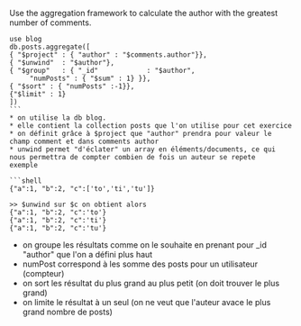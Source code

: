 
 Use the aggregation framework to calculate the author with the greatest number of comments.
 
 
 ````shell
 use blog
 db.posts.aggregate([
 { "$project" : { "author" : "$comments.author"}},
 { "$unwind"  : "$author"},
 { "$group"   : { "_id"            : "$author",
      "numPosts" : { "$sum" : 1} }},
{ "$sort" : { "numPosts" :-1}},
{"$limit" : 1}
])
```
* on utilise la db blog.
* elle contient la collection posts que l'on utilise pour cet exercice
* on définit grâce à $project que "author" prendra pour valeur le champ comment et dans comments author
* unwind permet "d'éclater" un array en éléments/documents, ce qui nous permettra de compter combien de fois un auteur se repete 
exemple

```shell
{"a":1, "b":2, "c":['to','ti','tu']}

>> $unwind sur $c on obtient alors
{"a":1, "b":2, "c":'to'}
{"a":1, "b":2, "c":'ti'}
{"a":1, "b":2, "c":'tu'}
````
* on groupe les résultats comme on le souhaite en prenant pour _id "author" que l'on a défini plus haut
* numPost correspond à les somme des posts pour un utilisateur (compteur)
* on sort les résultat du plus grand au plus petit (on doit trouver le plus grand)
* on limite le résultat à un seul (on ne veut que l'auteur avace le plus grand nombre de posts)
